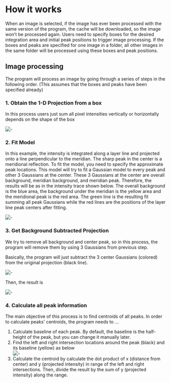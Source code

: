 # How it works

When an image is selected, if the image has ever been processed with the same version of the program, the cache will be downloaded, so the image won’t be processed again. Users need to specify boxes for the desired integration area and initial peak positions to trigger image processing. If the boxes and peaks are specified for one image in a folder, all other images in the same folder will be processed using these boxes and peak positions.

## Image processing
The program will process an image by going through a series of steps in the following order. (This assumes that the boxes and peaks have been specified already)
### 1. Obtain the 1-D Projection from a box
In this process users just sum all pixel intensities vertically or horizontally depends on the shape of the box 

![-](/images/PT/1dproj.png)
### 2. Fit Model
In this example, the intensity is integrated along a layer line and projected onto a line perpendicular to the meridian. The sharp peak in the center is a meridional reflection. To fit the model, you need to specify the approximate peak locations. This model will try to fit a Gaussian model to every peak and other 3 Gaussians at the center. These 3 Gaussians at the center are overall background, meridian background, and meridian peak. Therefore, the results will be as in the intensity trace shown below. The overall background is the blue area, the background under the meridian is the yellow area and the meridional peak is the red area. The green line is the resulting fit summing all peak Gaussians while the red lines are the positions of the layer line peak centers after fitting.

![-](/images/PT/model.png)
### 3. Get Background Subtracted Projection
We try to remove all background and center peak, so in this process, the program will remove them by using 3 Gaussians from previous step.

Basically, the program will just subtract the 3 center Gaussians (colored) from the original projection (black line).

![-](/images/PT/subtract1.png)

Then, the result is

![-](/images/PT/subtract2.png)

### 4. Calculate all peak information
The main objective of this process is to find centroids of all peaks. In order to calculate peaks' centroids, the program needs to ...
1. Calculate baseline of each peak. By default, the baseline is the half-height of the peak, but you can change it manually later. 
2. Find the left and right intersection locations around the peak (black) and its baseline (yellow) as below
 <br/>![-](/images/PT/baseline.png)<br/>
3. Calculate the centroid by calculate the dot product of x (distance from center) and y (projected intensity) in range of the left and right intersections. Then, divide the result by the sum of y (projected intensity) along the range.
